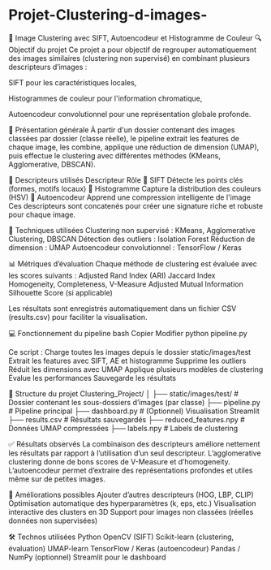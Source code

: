 # Projet-Clustering-d-images-
🧠 Image Clustering avec SIFT, Autoencodeur et Histogramme de Couleur
🔍 Objectif du projet
Ce projet a pour objectif de regrouper automatiquement des images similaires (clustering non supervisé) en combinant plusieurs descripteurs d’images :

SIFT pour les caractéristiques locales,

Histogrammes de couleur pour l'information chromatique,

Autoencodeur convolutionnel pour une représentation globale profonde.

📸 Présentation générale
À partir d'un dossier contenant des images classées par dossier (classe réelle), le pipeline extrait les features de chaque image, les combine, applique une réduction de dimension (UMAP), puis effectue le clustering avec différentes méthodes (KMeans, Agglomerative, DBSCAN).

🧱 Descripteurs utilisés
Descripteur	Rôle
🧩 SIFT	Détecte les points clés (formes, motifs locaux)
🎨 Histogramme	Capture la distribution des couleurs (HSV)
🧠 Autoencodeur	Apprend une compression intelligente de l'image
Ces descripteurs sont concatenés pour créer une signature riche et robuste pour chaque image.

🧪 Techniques utilisées
Clustering non supervisé : KMeans, Agglomerative Clustering, DBSCAN
Détection des outliers : Isolation Forest
Réduction de dimension : UMAP
Autoencodeur convolutionnel : TensorFlow / Keras

📊 Métriques d’évaluation
Chaque méthode de clustering est évaluée avec les scores suivants :
Adjusted Rand Index (ARI)
Jaccard Index
Homogeneity, Completeness, V-Measure
Adjusted Mutual Information
Silhouette Score (si applicable)

Les résultats sont enregistrés automatiquement dans un fichier CSV (results.csv) pour faciliter la visualisation.

💻 Fonctionnement du pipeline
bash
Copier
Modifier
python pipeline.py

Ce script :
Charge toutes les images depuis le dossier static/images/test
Extrait les features avec SIFT, AE et histogramme
Supprime les outliers
Réduit les dimensions avec UMAP
Applique plusieurs modèles de clustering
Évalue les performances
Sauvegarde les résultats

📁 Structure du projet
Clustering_Project/
│
├── static/images/test/        # Dossier contenant les sous-dossiers d’images (par classe)
├── pipeline.py                # Pipeline principal
├── dashboard.py               # (Optionnel) Visualisation Streamlit
├── results.csv                # Résultats sauvegardés
├── reduced_features.npy       # Données UMAP compressées
├── labels.npy                 # Labels de clustering

✅ Résultats observés
La combinaison des descripteurs améliore nettement les résultats par rapport à l’utilisation d’un seul descripteur.
L’agglomerative clustering donne de bons scores de V-Measure et d’homogeneity.
L’autoencodeur permet d’extraire des représentations profondes et utiles même sur de petites images.

🚀 Améliorations possibles
Ajouter d’autres descripteurs (HOG, LBP, CLIP)
Optimisation automatique des hyperparamètres (k, eps, etc.)
Visualisation interactive des clusters en 3D
Support pour images non classées (réelles données non supervisées)

🛠️ Technos utilisées
Python
OpenCV (SIFT)
Scikit-learn (clustering, évaluation)
UMAP-learn
TensorFlow / Keras (autoencodeur)
Pandas / NumPy
(optionnel) Streamlit pour le dashboard
